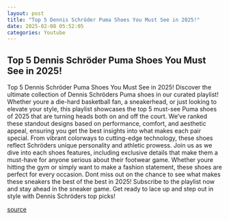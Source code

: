 ```yaml
---
layout: post
title: "Top 5 Dennis Schröder Puma Shoes You Must See in 2025!"
date: 2025-02-08 05:52:05
categories: Youtube
---
```


## Top 5 Dennis Schröder Puma Shoes You Must See in 2025!

Top 5 Dennis Schröder Puma Shoes You Must See in 2025!
Discover the ultimate collection of Dennis Schröders Puma shoes in our curated playlist! Whether youre a die-hard basketball fan, a sneakerhead, or just looking to elevate your style, this playlist showcases the top 5 must-see Puma shoes of 2025 that are turning heads both on and off the court.
We’ve ranked these standout designs based on performance, comfort, and aesthetic appeal, ensuring you get the best insights into what makes each pair special. From vibrant colorways to cutting-edge technology, these shoes reflect Schröders unique personality and athletic prowess. 
Join us as we dive into each shoes features, including exclusive details that make them a must-have for anyone serious about their footwear game. Whether youre hitting the gym or simply want to make a fashion statement, these shoes are perfect for every occasion.
Dont miss out on the chance to see what makes these sneakers the best of the best in 2025! Subscribe to the playlist now and stay ahead in the sneaker game. Get ready to lace up and step out in style with Dennis Schröders top picks!

[source](https://www.youtube.com/playlist?list=PLSaho_8kaunWRlqUFHf21TZesSfojga59)